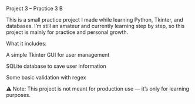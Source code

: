 Project 3 – Practice 3 B

This is a small practice project I made while learning Python, Tkinter, and databases.
I’m still an amateur and currently learning step by step, so this project is mainly for practice and personal growth.

What it includes:

A simple Tkinter GUI for user management

SQLite database to save user information

Some basic validation with regex

⚠️ Note: This project is not meant for production use — it’s only for learning purposes.
